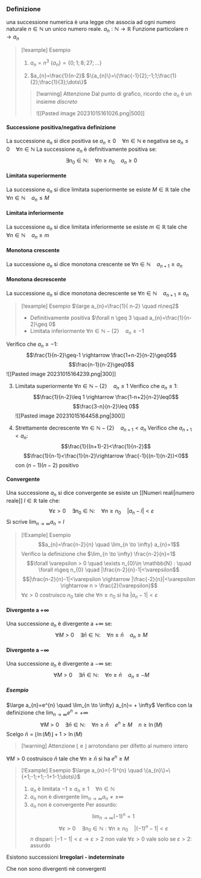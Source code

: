 ### Definizione
una successione numerica è una legge che associa ad ogni numero naturale $n \in \mathbb{N}$ un unico numero reale.
$a_{n}: \mathbb{N} \rightarrow \mathbb{R}$ Funzione particolare
$n \rightarrow a_{n}$

> [!example] Esempio
> 1) $a_{n}=n^{3}$
> $\{a_{n}\}=\{0;1;8;27;\dots\}$
>
> 2) $a_{n}=\frac{1}{n-2}$ 
> $\{a_{n}\}=\{\frac{-1}{2};-1;1;\frac{1}{2};\frac{1}{3};\dots\}$ 
> 
> >[!warning] Attenzione
> >Dal punto di grafico, ricordo che $a_{n}$ è un insieme *discreto*
> >
> > ![[Pasted image 20231015161026.png|500]]

#### Successione positiva/negativa definizione
La successione $a_{n}$ si dice positiva se $a_{n}\geq0 \quad \forall n \in \mathbb{N}$ e negativa se $a_{n}\leq 0 \quad \forall n \in \mathbb{N}$
La successione $a_{n}$ è definitivamente positiva se: 
$$\exists n_{0} \in \mathbb{N}: \quad \forall n \geq n_{0} \quad a_{n}\geq 0$$
#### Limitata superiormente
La successione $a_{n}$ si dice limitata superiormente se esiste $M \in \mathbb{R}$ tale che $\forall n \in \mathbb{N} \quad a_{n}\leq M$ 
#### Limitata inferiormente
La successione $a_{n}$ si dice limitata inferiormente se esiste $m \in \mathbb{R}$ tale che $\forall n \in \mathbb{N} \quad a_{n}\geq m$ 
#### Monotona crescente
La successione $a_{n}$ si dice monotona crescente se $\forall n \in \mathbb{N} \quad a_{n+1} \geq a_{n}$ 
#### Monotona decrescente
La successione $a_{n}$ si dice monotona decrescente se $\forall n \in \mathbb{N} \quad a_{n+1} \leq a_{n}$ 

>[!example] Esempio
$\large a_{n}=\frac{1}{ n-2} \quad n\neq2$ 
> - Definitivamente positiva $\forall n \geq 3 \quad a_{n}=\frac{1}{n-2}\geq 0$ 
> - Limitata inferiormente $\forall n \in \mathbb{N} - \{2\} \quad a_{n}\geq -1$


Verifico che $a_{n}\geq -1$:
$$\frac{1}{n-2}\geq-1 \rightarrow \frac{1+n-2}{n-2}\geq0$$
$$\frac{n-1}{n-2}\geq0$$
![[Pasted image 20231015164239.png|300]]

3) Limitata superiormente $\forall n \in \mathbb{N}-\{2\} \quad a_{n}\leq1$
Verifico che $a_{n}\leq 1$:
$$\frac{1}{n-2}\leq 1 \rightarrow \frac{1-n+2}{n-2}\leq0$$
$$\frac{3-n}{n-2}\leq 0$$
![[Pasted image 20231015164458.png|300]]

4) Strettamente decrescente $\forall n \in \mathbb{N} - \{2\} \quad a_{n+1} < a_{n}$
Verifico che $a_{n+1}<a_{n}$:
$$\frac{1}{(n+1)-2}<\frac{1}{n-2}$$
$$\frac{1}{n-1}<\frac{1}{n-2}\rightarrow \frac{-1}{(n-1)(n-2)}<0$$
con $(n-1)(n-2)$ positivo
#### Convergente
Una successione $a_{n}$ si dice convergente se esiste un [[Numeri reali|numero reale]] $l\in \mathbb{R}$ tale che:
$$\forall \varepsilon>0 \quad \exists n_{0} \in \mathbb{N} : \quad \forall n \geq n_{0}\quad |a_{n}-l| < \varepsilon$$
Si scrive $\lim_{n \to \infty}{a_{n}} =l$ 

> [!Example] Esempio
$$a_{n}=\frac{n-2}{n} \quad \lim_{n \to \infty} a_{n}=1$$
Verifico la definizione che $\lim_{n \to \infty} \frac{n-2}{n}=1$
$$\forall \varepsilon > 0 \quad \exists n_{0}\in \mathbb{N} : \quad \forall n\geq n_{0} \quad |\frac{n-2}{n}-1|<\varepsilon$$
$$|\frac{n-2}{n}-1|<\varepsilon \rightarrow |\frac{-2}{n}|<\varepsilon \rightarrow n > \frac{2}{\varepsilon}$$
$\forall \varepsilon >0$ costruisco $n_{0}$ tale che $\forall n\geq n_{0}$ si ha $|a_{n}-1|<\varepsilon$

#### Divergente a $+\infty$
Una successione $a_{n}$ è divergente a $+ \infty$ se:
$$\forall M > 0 \quad \exists \bar{n}\in\mathbb{N} :\quad \forall n \geq \bar{n} \quad a_{n} \geq M$$

#### Divergente a $-\infty$
Una successione $a_{n}$ è divergente a $- \infty$ se:
$$\forall M > 0 \quad \exists \bar{n}\in\mathbb{N} :\quad \forall n \geq \bar{n} \quad a_{n} \leq -M$$

##### Esempio
$\large a_{n}=e^{n} \quad \lim_{n \to \infty} a_{n}= + \infty$
Verifico con la definizione che $\lim_{n \to \infty} e^{n}= + \infty$
$$\forall M > 0 \quad \exists \bar{n} \in \mathbb{N} : \quad \forall n \geq \bar{n} \quad e^{n}\geq M \quad n\geq \ln(M)$$
Scelgo $\bar{n} = \lfloor \ln(M)\rfloor+1 > \ln(M)$

> [!warning] Attenzione
> $\lfloor$ e $\rfloor$ arrotondano per difetto al numero intero


$\forall M >0$ costruisco $\bar{n}$ tale che $\forall n \geq \bar{n}$ si ha $e^{n} \geq M$

> [!Example] Esempio
> $\large a_{n}=(-1)^{n} \quad \{a_{n}\}=\{+1;-1;+1;-1+1-1;\dots\}$
> 1) $a_{n}$ è limitata $-1 \geq a_{n}\geq 1 \quad \forall n \in \mathbb{N}$
> 2) $a_{n}$ non è divergente  $\lim_{n \to \infty} a_{n} \neq \pm \infty$
> 3) $a_{n}$ non è convergente 
Per assurdo: $$\lim_{n \to \infty}(-1)^{n}=1$$
$$\forall \varepsilon > 0 \quad \exists n_{0}\in \mathbb{N} : \forall n \geq n_{0} \quad | (-1)^{n}-1| < \varepsilon$$
$n$ dispari: $|-1-1|<\varepsilon \rightarrow \varepsilon > 2$
non vale $\forall \varepsilon > 0$ vale solo se $\varepsilon > 2$: assurdo

Esistono successioni  **Irregolari - indeterminate**

Che non sono divergenti nè convergenti